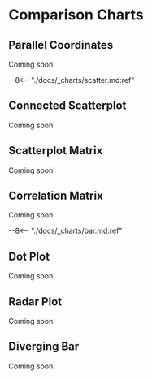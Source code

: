 # Comparison Charts

<!-- --8<-- "./docs/_charts/parallel_coordinates.md:ref" -->
## Parallel Coordinates
Coming soon!

--8<-- "./docs/_charts/scatter.md:ref"

<!-- --8<-- "./docs/_charts/connected_scatterplot.md:ref" -->
## Connected Scatterplot
Coming soon!

<!-- --8<-- "./docs/_charts/scatterplot_matrix.md:ref" -->
## Scatterplot Matrix
Coming soon!

<!-- --8<-- "./docs/_charts/correlation_matrix.md:ref" -->
## Correlation Matrix
Coming soon!

--8<-- "./docs/_charts/bar.md:ref"

<!-- --8<-- "./docs/_charts/dot_plot.md:ref" -->
## Dot Plot
Coming soon!

<!-- --8<-- "./docs/_charts/radar_plot.md:ref" -->
## Radar Plot
Coming soon!

<!-- --8<-- "./docs/_charts/diverging_bar.md:ref" -->
## Diverging Bar
Coming soon!